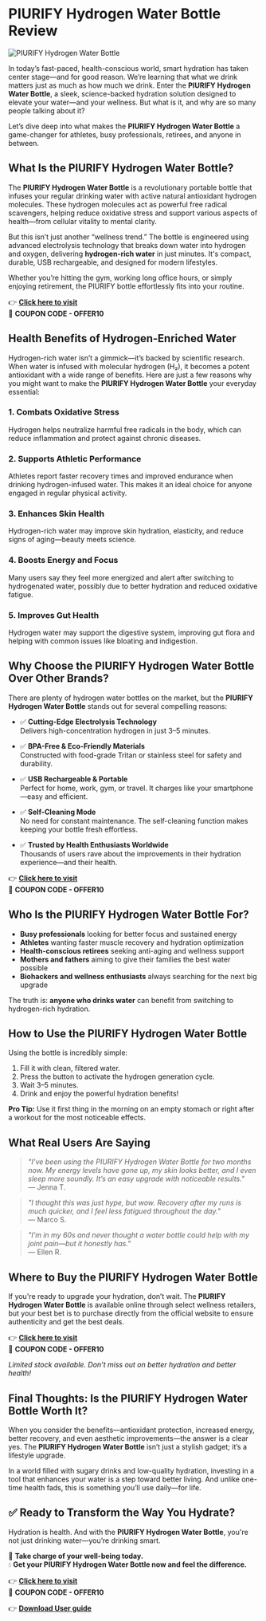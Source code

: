 # PIURIFY Hydrogen Water Bottle Review

![PIURIFY Hydrogen Water Bottle](https://www.piurify.com/cdn/shop/files/Productimage_Blackbottle.jpg?v=1731579940)

In today’s fast-paced, health-conscious world, smart hydration has taken center stage—and for good reason. We’re learning that what we drink matters just as much as how much we drink. Enter the **PIURIFY Hydrogen Water Bottle**, a sleek, science-backed hydration solution designed to elevate your water—and your wellness. But what is it, and why are so many people talking about it?

Let’s dive deep into what makes the **PIURIFY Hydrogen Water Bottle** a game-changer for athletes, busy professionals, retirees, and anyone in between.



## What Is the PIURIFY Hydrogen Water Bottle?

The **PIURIFY Hydrogen Water Bottle** is a revolutionary portable bottle that infuses your regular drinking water with active natural antioxidant hydrogen molecules. These hydrogen molecules act as powerful free radical scavengers, helping reduce oxidative stress and support various aspects of health—from cellular vitality to mental clarity.

But this isn’t just another “wellness trend.” The bottle is engineered using advanced electrolysis technology that breaks down water into hydrogen and oxygen, delivering **hydrogen-rich water** in just minutes. It's compact, durable, USB rechargeable, and designed for modern lifestyles.

Whether you’re hitting the gym, working long office hours, or simply enjoying retirement, the PIURIFY bottle effortlessly fits into your routine.

👉 **[Click here to visit](https://linktr.ee/angelareview)**  
🫰 **COUPON CODE - OFFER10** 

## Health Benefits of Hydrogen-Enriched Water

Hydrogen-rich water isn’t a gimmick—it’s backed by scientific research. When water is infused with molecular hydrogen (H₂), it becomes a potent antioxidant with a wide range of benefits. Here are just a few reasons why you might want to make the **PIURIFY Hydrogen Water Bottle** your everyday essential:

### 1. Combats Oxidative Stress
Hydrogen helps neutralize harmful free radicals in the body, which can reduce inflammation and protect against chronic diseases.

### 2. Supports Athletic Performance
Athletes report faster recovery times and improved endurance when drinking hydrogen-infused water. This makes it an ideal choice for anyone engaged in regular physical activity.

### 3. Enhances Skin Health
Hydrogen-rich water may improve skin hydration, elasticity, and reduce signs of aging—beauty meets science.

### 4. Boosts Energy and Focus
Many users say they feel more energized and alert after switching to hydrogenated water, possibly due to better hydration and reduced oxidative fatigue.

### 5. Improves Gut Health
Hydrogen water may support the digestive system, improving gut flora and helping with common issues like bloating and indigestion.



## Why Choose the PIURIFY Hydrogen Water Bottle Over Other Brands?

There are plenty of hydrogen water bottles on the market, but the **PIURIFY Hydrogen Water Bottle** stands out for several compelling reasons:

- ✅ **Cutting-Edge Electrolysis Technology**  
  Delivers high-concentration hydrogen in just 3–5 minutes.

- ✅ **BPA-Free & Eco-Friendly Materials**  
  Constructed with food-grade Tritan or stainless steel for safety and durability.

- ✅ **USB Rechargeable & Portable**  
  Perfect for home, work, gym, or travel. It charges like your smartphone—easy and efficient.

- ✅ **Self-Cleaning Mode**  
  No need for constant maintenance. The self-cleaning function makes keeping your bottle fresh effortless.

- ✅ **Trusted by Health Enthusiasts Worldwide**  
  Thousands of users rave about the improvements in their hydration experience—and their health.

👉 **[Click here to visit](https://linktr.ee/angelareview)**  
🫰 **COUPON CODE - OFFER10** 

## Who Is the PIURIFY Hydrogen Water Bottle For?

- **Busy professionals** looking for better focus and sustained energy  
- **Athletes** wanting faster muscle recovery and hydration optimization  
- **Health-conscious retirees** seeking anti-aging and wellness support  
- **Mothers and fathers** aiming to give their families the best water possible  
- **Biohackers and wellness enthusiasts** always searching for the next big upgrade

The truth is: **anyone who drinks water** can benefit from switching to hydrogen-rich hydration.



## How to Use the PIURIFY Hydrogen Water Bottle

Using the bottle is incredibly simple:

1. Fill it with clean, filtered water.  
2. Press the button to activate the hydrogen generation cycle.  
3. Wait 3–5 minutes.  
4. Drink and enjoy the powerful hydration benefits!

**Pro Tip:** Use it first thing in the morning on an empty stomach or right after a workout for the most noticeable effects.



## What Real Users Are Saying

> *"I’ve been using the PIURIFY Hydrogen Water Bottle for two months now. My energy levels have gone up, my skin looks better, and I even sleep more soundly. It’s an easy upgrade with noticeable results."*  
> — Jenna T.

> *"I thought this was just hype, but wow. Recovery after my runs is much quicker, and I feel less fatigued throughout the day."*  
> — Marco S.

> *"I’m in my 60s and never thought a water bottle could help with my joint pain—but it honestly has."*  
> — Ellen R.



## Where to Buy the PIURIFY Hydrogen Water Bottle

If you're ready to upgrade your hydration, don’t wait. The **PIURIFY Hydrogen Water Bottle** is available online through select wellness retailers, but your best bet is to purchase directly from the official website to ensure authenticity and get the best deals.

👉 **[Click here to visit](https://linktr.ee/angelareview)**  
🫰 **COUPON CODE - OFFER10** 

*Limited stock available. Don’t miss out on better hydration and better health!*



## Final Thoughts: Is the PIURIFY Hydrogen Water Bottle Worth It?

When you consider the benefits—antioxidant protection, increased energy, better recovery, and even aesthetic improvements—the answer is a clear yes. The **PIURIFY Hydrogen Water Bottle** isn’t just a stylish gadget; it’s a lifestyle upgrade.

In a world filled with sugary drinks and low-quality hydration, investing in a tool that enhances your water is a step toward better living. And unlike one-time health fads, this is something you’ll use daily—for life.



## ✅ Ready to Transform the Way You Hydrate?

Hydration is health. And with the **PIURIFY Hydrogen Water Bottle**, you're not just drinking water—you’re drinking smart.

🚀 **Take charge of your well-being today.**  
💧 **Get your PIURIFY Hydrogen Water Bottle now and feel the difference.**

👉 **[Click here to visit](https://linktr.ee/angelareview)**  
🫰 **COUPON CODE - OFFER10** 

👉 **[Download User guide](https://cdn.shopify.com/s/files/1/0556/1017/9759/files/Hydrogenator_Bottle_-_User_Manual.pdf?v=1693253125)**  
